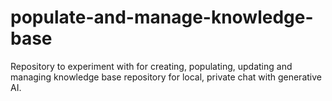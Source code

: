 # populate-and-manage-knowledge-base
Repository to experiment with for creating, populating, updating and managing knowledge base repository for local, private chat with generative AI.
